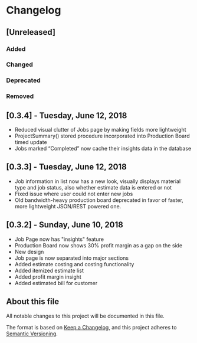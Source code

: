 # Changelog

## [Unreleased]

### Added

### Changed

### Deprecated

### Removed

## [0.3.4] - Tuesday, June 12, 2018

- Reduced visual clutter of Jobs page by making fields more lightweight
- ProjectSummary() stored procedure incorporated into Production Board timed update
- Jobs marked “Completed” now cache their insights data in the database

## [0.3.3] - Tuesday, June 12, 2018

- Job information in list now has a new look, visually displays material type and job status, also whether estimate data is entered or not
- Fixed issue where user could not enter new jobs
- Old bandwidth-heavy production board deprecated in favor of faster, more lightweight JSON/REST powered one.

## [0.3.2] - Sunday, June 10, 2018

- Job Page now has "insights" feature
- Production Board now shows 30% profit margin as a gap on the side
- New design
- Job page is now separated into major sections
- Added estimate costing and costing functionality
- Added itemized estimate list
- Added profit margin insight
- Added estimated bill for customer

## About this file

All notable changes to this project will be documented in this file.

The format is based on [Keep a Changelog](https://keepachangelog.com/en/1.1.0/),
and this project adheres to [Semantic Versioning](https://semver.org/spec/v2.0.0.html).